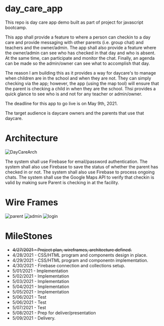# day_care_app
This repo is day care app demo built as part of project for javascript bootcamp.

This app shall provide a feature to where a person can checkin to a day care and provide messaging with
other parents (i.e. group chat) and teachers and the owner/admin.  The app shall also provide a feature
where the owner/admin can see who has checked in that day and who is absent.  At the same time, can
participate and monitor the chat.  Finally, an agenda can be made so the admin/owner can see what to 
accomplish that day.

The reason I am building this as it provides a way for daycare's to manage when children are in the
school and when they are not.  They can simply checking via the app; however, the app (using the map
tool) will ensure that the parent is checking a child in when they are the school.  Thsi provides
a quick glance to see who is and not for any teacher or admin/owner.

The deadline for this app to go live is on May 9th, 2021.

The target audience is daycare owners and the parents that use that daycare.

# Architecture
![DayCareArch](https://user-images.githubusercontent.com/7104330/116336843-3d9cdf00-a7a7-11eb-8e41-2e2935c76580.png)

The system shall use Firebase for email/password authentication.
The system shall also use Firebase to save the status of whether the parent has checked in or not.
The system shall also use Firebase to process ongoing chats.
The system shall use the Google Maps API to verify that checkin is valid by making sure Parent is checking in at the facility.

# Wire Frames
![parent](https://user-images.githubusercontent.com/7104330/116493730-52dc4100-a86d-11eb-8c97-9c37ae6e72a7.PNG)
![admin](https://user-images.githubusercontent.com/7104330/116493731-52dc4100-a86d-11eb-9ca0-fe9b4b7aebd8.PNG)
![login](https://user-images.githubusercontent.com/7104330/116493732-52dc4100-a86d-11eb-9f19-ee23dd5dd213.PNG)


# MileStones

* ~~4/27/2021 - Project plan, wireframes, architecture defined.~~
* 4/28/2021 - CSS/HTML program and components design in place.
* 4/29/2021 - CSS/HTML program and componentn implementation.
* 4/30/2021 - Firebase connection and collections setup.
* 5/01/2021 - Implementation
* 5/02/2021 - Implementation
* 5/03/2021 - Implementation
* 5/04/2021 - Implementation
* 5/05/2021 - Implementation
* 5/06/2021 - Test
* 5/06/2021 - Test
* 5/07/2021 - Test
* 5/08/2021 - Prep for deliver/presentation
* 5/09/2021 - Delivery.
